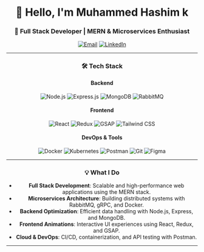 <div align="center">

# 👋 Hello, I'm Muhammed Hashim k

### 🚀 Full Stack Developer | MERN & Microservices Enthusiast

[![Email](https://img.shields.io/badge/-Email%20Me-D14836?logo=gmail&logoColor=white)](mailto:hashimkakkaden@gmail.com)
[![LinkedIn](https://img.shields.io/badge/-LinkedIn-0077B5?logo=linkedin&logoColor=white)](www.linkedin.com/in/hashim-full-stack-developer)

---

### 🛠️ Tech Stack

#### **Backend**
![Node.js](https://img.shields.io/badge/-Node.js-339933?logo=node.js&logoColor=white)
![Express.js](https://img.shields.io/badge/-Express.js-000000?logo=express&logoColor=white)
![MongoDB](https://img.shields.io/badge/-MongoDB-47A248?logo=mongodb&logoColor=white)
![RabbitMQ](https://img.shields.io/badge/-RabbitMQ-FF6600?logo=rabbitmq&logoColor=white)

#### **Frontend**
![React](https://img.shields.io/badge/-React-61DAFB?logo=react&logoColor=black)
![Redux](https://img.shields.io/badge/-Redux-764ABC?logo=redux&logoColor=white)
![GSAP](https://img.shields.io/badge/-GSAP-88CE02?logo=greensock&logoColor=white)
![Tailwind CSS](https://img.shields.io/badge/-Tailwind%20CSS-06B6D4?logo=tailwind-css&logoColor=white)

#### **DevOps & Tools**
![Docker](https://img.shields.io/badge/-Docker-2496ED?logo=docker&logoColor=white)
![Kubernetes](https://img.shields.io/badge/-Kubernetes-326CE5?logo=kubernetes&logoColor=white)
![Postman](https://img.shields.io/badge/-Postman-FF6C37?logo=postman&logoColor=white)
![Git](https://img.shields.io/badge/-Git-F05032?logo=git&logoColor=white)
![Figma](https://img.shields.io/badge/-Figma-F24E1E?logo=figma&logoColor=white)

---

### 💡 What I Do

- **Full Stack Development**: Scalable and high-performance web applications using the MERN stack.
- **Microservices Architecture**: Building distributed systems with RabbitMQ, gRPC, and Docker.
- **Backend Optimization**: Efficient data handling with Node.js, Express, and MongoDB.
- **Frontend Animations**: Interactive UI experiences using React, Redux, and GSAP.
- **Cloud & DevOps**: CI/CD, containerization, and API testing with Postman.

---

</div>
